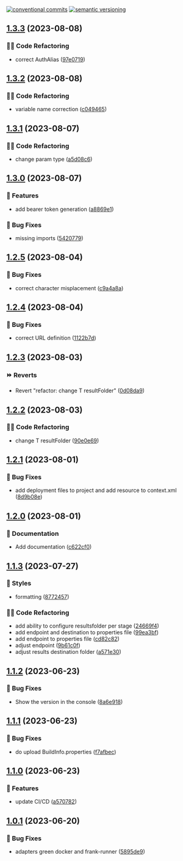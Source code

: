 [![conventional commits](https://img.shields.io/badge/conventional%20commits-1.0.0-yellow.svg)](https://conventionalcommits.org) [![semantic versioning](https://img.shields.io/badge/semantic%20versioning-2.0.0-green.svg)](https://semver.org)

## [1.3.3](https://github.com/Sudwest-Fryslan/MijnZaakNotificaties/compare/v1.3.2...v1.3.3) (2023-08-08)


### 🧑‍💻 Code Refactoring

* correct AuthAlias ([97e0719](https://github.com/Sudwest-Fryslan/MijnZaakNotificaties/commit/97e0719f7eb5f3869933c7a59543b4b123bad1b8))

## [1.3.2](https://github.com/Sudwest-Fryslan/MijnZaakNotificaties/compare/v1.3.1...v1.3.2) (2023-08-08)


### 🧑‍💻 Code Refactoring

* variable name correction ([c049465](https://github.com/Sudwest-Fryslan/MijnZaakNotificaties/commit/c0494658da9effe93f7df9ac303ee8783a14043c))

## [1.3.1](https://github.com/Sudwest-Fryslan/MijnZaakNotificaties/compare/v1.3.0...v1.3.1) (2023-08-07)


### 🧑‍💻 Code Refactoring

* change param type ([a5d08c6](https://github.com/Sudwest-Fryslan/MijnZaakNotificaties/commit/a5d08c627c3f80b0f005c4a4ec60dace18b90f60))

## [1.3.0](https://github.com/Sudwest-Fryslan/MijnZaakNotificaties/compare/v1.2.5...v1.3.0) (2023-08-07)


### 🍕 Features

* add bearer token generation ([a8869e1](https://github.com/Sudwest-Fryslan/MijnZaakNotificaties/commit/a8869e1cf5fee6896c0d32a3ae4a737b5d8c6e2e))


### 🐛 Bug Fixes

* missing imports ([5420779](https://github.com/Sudwest-Fryslan/MijnZaakNotificaties/commit/5420779302ab180893d8353ba0e2e393259dea57))

## [1.2.5](https://github.com/Sudwest-Fryslan/MijnZaakNotificaties/compare/v1.2.4...v1.2.5) (2023-08-04)


### 🐛 Bug Fixes

* correct character misplacement ([c9a4a8a](https://github.com/Sudwest-Fryslan/MijnZaakNotificaties/commit/c9a4a8a23a629f6731f74c13131b11d2a9dc07a8))

## [1.2.4](https://github.com/Sudwest-Fryslan/MijnZaakNotificaties/compare/v1.2.3...v1.2.4) (2023-08-04)


### 🐛 Bug Fixes

* correct URL definition ([1122b7d](https://github.com/Sudwest-Fryslan/MijnZaakNotificaties/commit/1122b7dd1a4c4eeac1435c789d4cfd7baca6aaec))

## [1.2.3](https://github.com/Sudwest-Fryslan/MijnZaakNotificaties/compare/v1.2.2...v1.2.3) (2023-08-03)


### ⏩ Reverts

* Revert "refactor: change T resultFolder" ([0d08da9](https://github.com/Sudwest-Fryslan/MijnZaakNotificaties/commit/0d08da9ed3b75d3c7778c6ff2d2bee85116d8cb9))

## [1.2.2](https://github.com/Sudwest-Fryslan/MijnZaakNotificaties/compare/v1.2.1...v1.2.2) (2023-08-03)


### 🧑‍💻 Code Refactoring

* change T resultFolder ([90e0e69](https://github.com/Sudwest-Fryslan/MijnZaakNotificaties/commit/90e0e69f14e4aed6661c65cbad45d18218d33a7a))

## [1.2.1](https://github.com/Sudwest-Fryslan/MijnZaakNotificaties/compare/v1.2.0...v1.2.1) (2023-08-01)


### 🐛 Bug Fixes

* add deployment files to project and add resource to context.xml ([8d9b08e](https://github.com/Sudwest-Fryslan/MijnZaakNotificaties/commit/8d9b08ed438fac9e65b3a0d7304dda869f01c44a))

## [1.2.0](https://github.com/Sudwest-Fryslan/MijnZaakNotificaties/compare/v1.1.3...v1.2.0) (2023-08-01)


### 📝 Documentation

* Add documentation ([c622cf0](https://github.com/Sudwest-Fryslan/MijnZaakNotificaties/commit/c622cf0f33f28a3dda081907d94def1ab927dec9))

## [1.1.3](https://github.com/Sudwest-Fryslan/MijnZaakNotificaties/compare/v1.1.2...v1.1.3) (2023-07-27)


### 🎨 Styles

* formatting ([8772457](https://github.com/Sudwest-Fryslan/MijnZaakNotificaties/commit/877245732cd931e22c5b4a77328113a8c5065886))


### 🧑‍💻 Code Refactoring

* add ability to configure resultsfolder per stage ([24669f4](https://github.com/Sudwest-Fryslan/MijnZaakNotificaties/commit/24669f403333b1abb245d62a398111b44a437eee))
* add endpoint and destination to properties file ([99ea3bf](https://github.com/Sudwest-Fryslan/MijnZaakNotificaties/commit/99ea3bfa192aa4e25b97c901d902d850531b7934))
* add endpoint to properties file ([cd82c82](https://github.com/Sudwest-Fryslan/MijnZaakNotificaties/commit/cd82c82e224579cc3a49696ae6736c31a411dff1))
* adjust endpoint ([9b61c0f](https://github.com/Sudwest-Fryslan/MijnZaakNotificaties/commit/9b61c0f66f85074f515d47d64446e5a35d36fa25))
* adjust results destination folder ([a571e30](https://github.com/Sudwest-Fryslan/MijnZaakNotificaties/commit/a571e305d0ace669fb3d9f731c51d941e30b9b27))

## [1.1.2](https://github.com/Sudwest-Fryslan/MijnZaakNotificaties/compare/v1.1.1...v1.1.2) (2023-06-23)


### 🐛 Bug Fixes

* Show the version in the console ([8a6e918](https://github.com/Sudwest-Fryslan/MijnZaakNotificaties/commit/8a6e91820588c5ea9ecec6258509d321cc2e899b))

## [1.1.1](https://github.com/Sudwest-Fryslan/MijnZaakNotificaties/compare/v1.1.0...v1.1.1) (2023-06-23)


### 🐛 Bug Fixes

* do upload BuildInfo.properties ([f7afbec](https://github.com/Sudwest-Fryslan/MijnZaakNotificaties/commit/f7afbec2436199519f2582b46178f5c5e462f747))

## [1.1.0](https://github.com/Sudwest-Fryslan/MijnZaakNotificaties/compare/v1.0.1...v1.1.0) (2023-06-23)


### 🍕 Features

* update CI/CD ([a570782](https://github.com/Sudwest-Fryslan/MijnZaakNotificaties/commit/a570782920ffa07f0f29785c868f965ad782a29f))

## [1.0.1](https://github.com/Sudwest-Fryslan/MijnZaakNotificaties/compare/v1.0.0...v1.0.1) (2023-06-20)


### 🐛 Bug Fixes

* adapters green docker and frank-runner ([5895de9](https://github.com/Sudwest-Fryslan/MijnZaakNotificaties/commit/5895de91303a2b3198e12de7439c22b94a5a549e))
